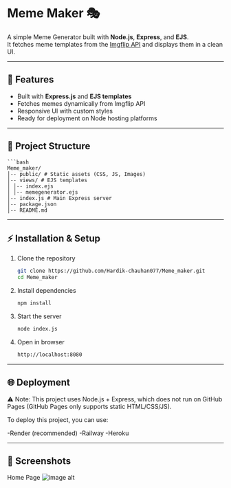 # Meme Maker 🎭

A simple Meme Generator built with **Node.js**, **Express**, and **EJS**.  
It fetches meme templates from the [Imgflip API](https://api.imgflip.com/) and displays them in a clean UI.  

---

## 🚀 Features
- Built with **Express.js** and **EJS templates**
- Fetches memes dynamically from Imgflip API
- Responsive UI with custom styles
- Ready for deployment on Node hosting platforms

---

## 📂 Project Structure
    ```bash
    Meme_maker/
    │-- public/ # Static assets (CSS, JS, Images)
    │-- views/ # EJS templates
    │ │-- index.ejs
    │ │-- memegenerator.ejs
    │-- index.js # Main Express server
    │-- package.json
    │-- README.md


---

## ⚡ Installation & Setup

1. Clone the repository
   ```bash
   git clone https://github.com/Hardik-chauhan077/Meme_maker.git
   cd Meme_maker

   
2. Install dependencies
   ```bash
   npm install


3.  Start the server
    ```bash
    node index.js


4. Open in browser
    ```bash
   http://localhost:8080

 ---
 
##  🌐 Deployment

⚠ Note: This project uses Node.js + Express, which does not run on GitHub Pages (GitHub Pages only supports static HTML/CSS/JS).

To deploy this project, you can use:

  -Render (recommended)
  -Railway
  -Heroku

---

## 📸 Screenshots
Home Page
![image alt](https://github.com/Hardik-chauhan077/Meme_maker/blob/08296830e6fcc46df302c8b3c79a301fdf49a5ed/image/Screenshot%202025-08-16%20200407.png)
